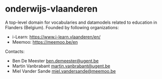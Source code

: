 onderwijs-vlaanderen
===

A top-level domain for vocabularies and datamodels related to education in Flanders (Belgium).
Founded by following organizations:

- i-Learn: <https://www.i-learn.vlaanderen/en/>
- Meemoo: <https://meemoo.be/en>

Contacts:

- Ben De Meester <ben.demeester@ugent.be>
- Martin Vanbrabant <martin.vanbrabant@ugent.be>
- Miel Vander Sande <miel.vandersande@meemoo.be>
